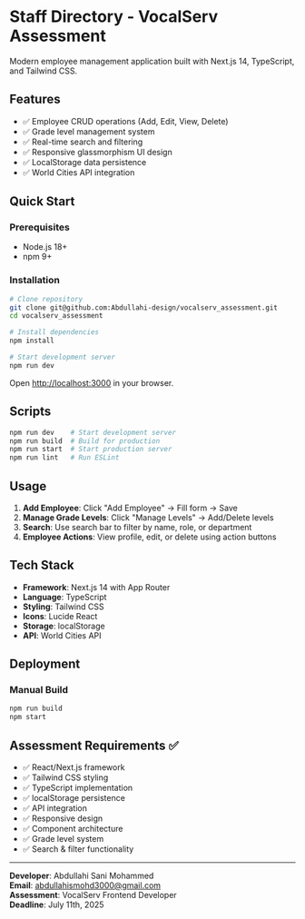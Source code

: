 # Staff Directory - VocalServ Assessment

Modern employee management application built with Next.js 14, TypeScript, and Tailwind CSS.

## Features

- ✅ Employee CRUD operations (Add, Edit, View, Delete)
- ✅ Grade level management system
- ✅ Real-time search and filtering
- ✅ Responsive glassmorphism UI design
- ✅ LocalStorage data persistence
- ✅ World Cities API integration

## Quick Start

### Prerequisites
- Node.js 18+ 
- npm 9+

### Installation

```bash
# Clone repository
git clone git@github.com:Abdullahi-design/vocalserv_assessment.git
cd vocalserv_assessment

# Install dependencies
npm install

# Start development server
npm run dev
```

Open [http://localhost:3000](http://localhost:3000) in your browser.

## Scripts

```bash
npm run dev    # Start development server
npm run build  # Build for production
npm run start  # Start production server
npm run lint   # Run ESLint
```

## Usage

1. **Add Employee**: Click "Add Employee" → Fill form → Save
2. **Manage Grade Levels**: Click "Manage Levels" → Add/Delete levels
3. **Search**: Use search bar to filter by name, role, or department
4. **Employee Actions**: View profile, edit, or delete using action buttons

## Tech Stack

- **Framework**: Next.js 14 with App Router
- **Language**: TypeScript
- **Styling**: Tailwind CSS
- **Icons**: Lucide React
- **Storage**: localStorage
- **API**: World Cities API

## Deployment

### Manual Build
```bash
npm run build
npm start
```

## Assessment Requirements ✅

- ✅ React/Next.js framework
- ✅ Tailwind CSS styling  
- ✅ TypeScript implementation
- ✅ localStorage persistence
- ✅ API integration
- ✅ Responsive design
- ✅ Component architecture
- ✅ Grade level system
- ✅ Search & filter functionality

---

**Developer**: Abdullahi Sani Mohammed  
**Email**: abdullahismohd3000@gmail.com  
**Assessment**: VocalServ Frontend Developer  
**Deadline**: July 11th, 2025